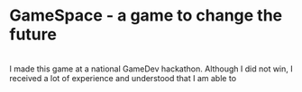 <h1> GameSpace - a game to change the future </h1>
<br> 
I made this game at a national GameDev hackathon. Although I did not win, I received a lot of experience and understood that I am able to 
